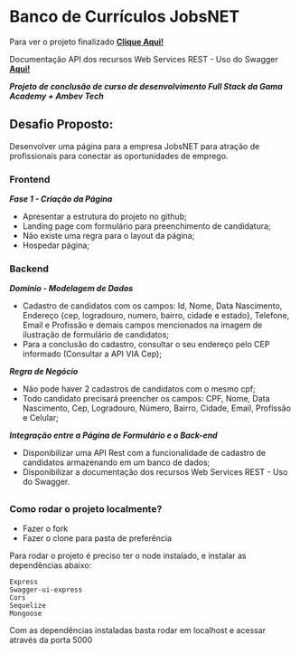 # Banco de Currículos JobsNET

Para ver o projeto finalizado [**Clique Aqui!**](https://cadastro-jobsnet.herokuapp.com)

Documentação API dos recursos Web Services REST - Uso do Swagger [**Aqui!**](https://cadastro-jobsnet.herokuapp.com/docs)

***Projeto de conclusão de curso de desenvolvimento Full Stack da Gama Academy + Ambev Tech***

## Desafio Proposto:
Desenvolver uma página para a empresa JobsNET para atração de profissionais para conectar as oportunidades de emprego.

### Frontend

***Fase 1 - Criação da Página***

- Apresentar a estrutura do projeto no github;
- Landing page com formulário para preenchimento de candidatura;
- Não existe uma regra para o layout da página;
- Hospedar página;

### Backend

***Domínio - Modelagem de Dados***

- Cadastro de candidatos com os campos: Id, Nome, Data Nascimento, Endereço {cep, logradouro, numero, bairro, cidade e estado}, Telefone, Email e Profissão e demais campos mencionados na imagem de ilustração de formulário de candidatos;
- Para a conclusão do cadastro, consultar o seu endereço pelo CEP informado (Consultar a API VIA Cep);

***Regra de Negócio***

- Não pode haver 2 cadastros de candidatos com o mesmo cpf;
- Todo candidato precisará preencher os campos: CPF, Nome, Data Nascimento, Cep, Logradouro, Número, Bairro, Cidade, Email, Profissão e Celular;

***Integração entre a Página de Formulário e o Back-end***

- Disponibilizar uma API Rest com a funcionalidade de cadastro de candidatos armazenando em um banco de dados;
- Disponibilizar a documentação dos recursos Web Services REST - Uso do Swagger.

##

### Como rodar o projeto localmente?

* Fazer o fork
* Fazer o clone para pasta de preferência 

Para rodar o projeto é preciso ter o node instalado, e instalar as dependências abaixo:

```
Express
Swagger-ui-express
Cors 
Sequelize
Mongoose
```
Com as dependências instaladas basta rodar em localhost e acessar através da porta 5000
